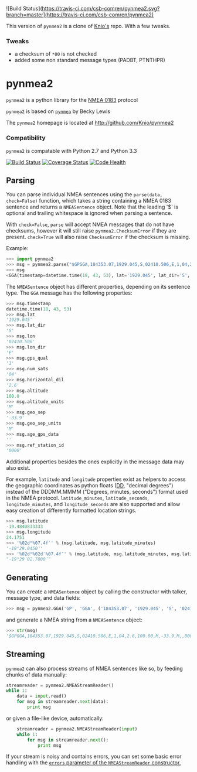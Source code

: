 ![Build Status](https://travis-ci.com/csb-comren/pynmea2.svg?branch=master](https://travis-ci.com/csb-comren/pynmea2)

This version of `pynmea2` is a clone of [Knio's](https://github.com/Knio/pynmea2) repo. With a few tweaks.
### Tweaks
* a checksum of `*00` is not checked
* added some non standard message types (PADBT, PTNTHPR)

pynmea2
=======

`pynmea2` is a python library for the [NMEA 0183](http://en.wikipedia.org/wiki/NMEA_0183) protocol

`pynmea2` is based on [`pynmea`](https://code.google.com/p/pynmea/) by Becky Lewis

The `pynmea2` homepage is located at http://github.com/Knio/pynmea2


### Compatibility

`pynmea2` is compatable with Python 2.7 and Python 3.3

[![Build Status](https://travis-ci.org/Knio/pynmea2.png?branch=master)](https://travis-ci.org/Knio/pynmea2)
[![Coverage Status](https://coveralls.io/repos/Knio/pynmea2/badge.png?branch=master)](https://coveralls.io/r/Knio/pynmea2?branch=master)
[![Code Health](https://landscape.io/github/Knio/pynmea2/master/landscape.svg?style=flat)](https://landscape.io/github/Knio/pynmea2/master)

Parsing
-------

You can parse individual NMEA sentences using the `parse(data, check=False)` function, which takes a string containing a
NMEA 0183 sentence and returns a `NMEASentence` object. Note that the leading '$' is optional and trailing whitespace is ignored when parsing a sentence.

With `check=False`, `parse` will accept NMEA messages that do not have checksums, however it will still raise `pynmea2.ChecksumError` if they are present. `check=True` will also raise `ChecksumError` if the checksum is missing.

Example:

```python
>>> import pynmea2
>>> msg = pynmea2.parse("$GPGGA,184353.07,1929.045,S,02410.506,E,1,04,2.6,100.00,M,-33.9,M,,0000*6D")
>>> msg
<GGA(timestamp=datetime.time(18, 43, 53), lat='1929.045', lat_dir='S', lon='02410.506', lon_dir='E', gps_qual='1', num_sats='04', horizontal_dil='2.6', altitude=100.0, altitude_units='M', geo_sep='-33.9', geo_sep_units='M', age_gps_data='', ref_station_id='0000')>
```

The `NMEASentence` object has different properties, depending on its sentence type.
The `GGA` message has the following properties:

```python
>>> msg.timestamp
datetime.time(18, 43, 53)
>>> msg.lat
'1929.045'
>>> msg.lat_dir
'S'
>>> msg.lon
'02410.506'
>>> msg.lon_dir
'E'
>>> msg.gps_qual
'1'
>>> msg.num_sats
'04'
>>> msg.horizontal_dil
'2.6'
>>> msg.altitude
100.0
>>> msg.altitude_units
'M'
>>> msg.geo_sep
'-33.9'
>>> msg.geo_sep_units
'M'
>>> msg.age_gps_data
''
>>> msg.ref_station_id
'0000'
```

Additional properties besides the ones explicitly in the message data may also exist.

For example, `latitude` and `longitude` properties exist as helpers to access the geographic coordinates as python floats ([DD](http://en.wikipedia.org/wiki/Decimal_degrees), "decimal degrees") instead of the DDDMM.MMMM ("Degrees, minutes, seconds") format used in the NMEA protocol. `latitude_minutes`, `latitude_seconds`, `longitude_minutes`, and `longitude_seconds` are also supported and allow easy creation of differently formatted location strings.

```python
>>> msg.latitude
-19.4840833333
>>> msg.longitude
24.1751
>>> '%02d°%07.4f′' % (msg.latitude, msg.latitude_minutes)
'-19°29.0450′'
>>> '%02d°%02d′%07.4f″' % (msg.latitude, msg.latitude_minutes, msg.latitude_seconds)
"-19°29′02.7000″"
```

Generating
----------

You can create a `NMEASentence` object by calling the constructor with talker, message type, and data fields:

```python
>>> msg = pynmea2.GGA('GP', 'GGA', ('184353.07', '1929.045', 'S', '02410.506', 'E', '1', '04', '2.6', '100.00', 'M', '-33.9', 'M', '', '0000'))
```


and generate a NMEA string from a `NMEASentence` object:

```python
>>> str(msg)
'$GPGGA,184353.07,1929.045,S,02410.506,E,1,04,2.6,100.00,M,-33.9,M,,0000*6D'
```

Streaming
---------

`pynmea2` can also process streams of NMEA sentences like so, by feeding chunks of data
manually:

```python
streamreader = pynmea2.NMEAStreamReader()
while 1:
    data = input.read()
    for msg in streamreader.next(data):
        print msg
```

or given a file-like device, automatically:

```python
    streamreader = pynmea2.NMEAStreamReader(input)
    while 1:
        for msg in streamreader.next():
            print msg
```


If your stream is noisy and contains errors, you can set some basic error handling with the [`errors` parameter of the `NMEAStreamReader` constructor.](pynmea2/stream.py#L12)
